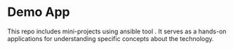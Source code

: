 # Demo App

This repo includes mini-projects using ansible tool . 
It serves as a hands-on applications for understanding specific concepts about the technology.
